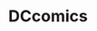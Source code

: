 ---
title: DCcomics
crosslinks:
- autotldr
- comicreadingorders
- theflash
- DC_Cinematic
- DC_Shazam
- Marvel
- SonofBatman
- respectthreads
- superman
- FlashTV
- Deathstroke
- WonderWoman
- livven
- BookofOA
- IAmA
- Gamingcirclejerk
- movies
- moviescirclejerk
- BatmanArkham
- HailCorporate
---